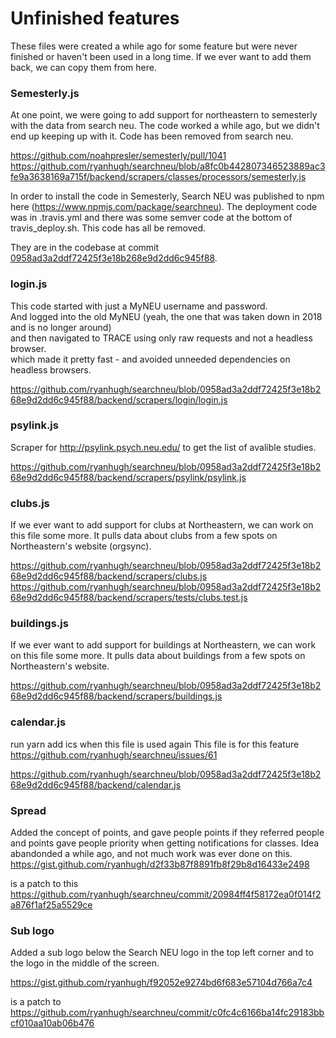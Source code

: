 # Unfinished features

These files were created a while ago for some feature but were never finished or haven't been used in a long time. 
If we ever want to add them back, we can copy them from here.


### Semesterly.js

At one point, we were going to add support for northeastern to semesterly with the data from search neu. The code worked a while ago, but we didn't end up keeping up with it. Code has been removed from search neu.

https://github.com/noahpresler/semesterly/pull/1041
https://github.com/ryanhugh/searchneu/blob/a8fc0b442807346523889ac3fe9a3638169a715f/backend/scrapers/classes/processors/semesterly.js

In order to install the code in Semesterly, Search NEU was published to npm here (https://www.npmjs.com/package/searchneu). The deployment code was in .travis.yml and there was some semver code at the bottom of travis_deploy.sh. This code has all be removed. 



They are in the codebase at commit [0958ad3a2ddf72425f3e18b268e9d2dd6c945f88](https://github.com/ryanhugh/searchneu/commit/0958ad3a2ddf72425f3e18b268e9d2dd6c945f88).

### login.js

This code started with just a MyNEU username and password.  
And logged into the old MyNEU (yeah, the one that was taken down in 2018 and is no longer around)  
and then navigated to TRACE using only raw requests and not a headless browser.  
which made it pretty fast - and avoided unneeded dependencies on headless browsers.  

https://github.com/ryanhugh/searchneu/blob/0958ad3a2ddf72425f3e18b268e9d2dd6c945f88/backend/scrapers/login/login.js

### psylink.js

Scraper for http://psylink.psych.neu.edu/ to get the list of avalible studies.

https://github.com/ryanhugh/searchneu/blob/0958ad3a2ddf72425f3e18b268e9d2dd6c945f88/backend/scrapers/psylink/psylink.js


### clubs.js

If we ever want to add support for clubs at Northeastern, we can work on this file some more.
It pulls data about clubs from a few spots on Northeastern's website (orgsync).

https://github.com/ryanhugh/searchneu/blob/0958ad3a2ddf72425f3e18b268e9d2dd6c945f88/backend/scrapers/clubs.js
https://github.com/ryanhugh/searchneu/blob/0958ad3a2ddf72425f3e18b268e9d2dd6c945f88/backend/scrapers/tests/clubs.test.js


### buildings.js

If we ever want to add support for buildings at Northeastern, we can work on this file some more.
It pulls data about buildings from a few spots on Northeastern's website.

https://github.com/ryanhugh/searchneu/blob/0958ad3a2ddf72425f3e18b268e9d2dd6c945f88/backend/scrapers/buildings.js


### calendar.js

run yarn add ics when this file is used again
This file is for this feature https://github.com/ryanhugh/searchneu/issues/61

https://github.com/ryanhugh/searchneu/blob/0958ad3a2ddf72425f3e18b268e9d2dd6c945f88/backend/calendar.js


### Spread

Added the concept of points, and gave people points if they referred people and points gave people priority when getting notifications for classes. Idea abandonded a while ago, and not much work was ever done on this. 
https://gist.github.com/ryanhugh/d2f33b87f8891fb8f29b8d16433e2498

is a patch to this https://github.com/ryanhugh/searchneu/commit/20984ff4f58172ea0f014f2a876f1af25a5529ce

### Sub logo

Added a sub logo below the Search NEU logo in the top left corner and to the logo in the middle of the screen. 

https://gist.github.com/ryanhugh/f92052e9274bd6f683e57104d766a7c4

is a patch to https://github.com/ryanhugh/searchneu/commit/c0fc4c6166ba14fc29183bbcf010aa10ab06b476
